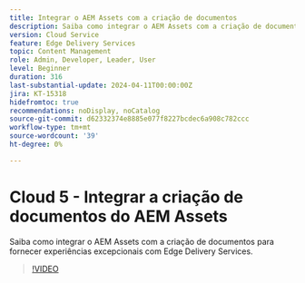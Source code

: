 ```yaml
---
title: Integrar o AEM Assets com a criação de documentos
description: Saiba como integrar o AEM Assets com a criação de documentos.
version: Cloud Service
feature: Edge Delivery Services
topic: Content Management
role: Admin, Developer, Leader, User
level: Beginner
duration: 316
last-substantial-update: 2024-04-11T00:00:00Z
jira: KT-15318
hidefromtoc: true
recommendations: noDisplay, noCatalog
source-git-commit: d62332374e8885e077f8227bcdec6a908c782ccc
workflow-type: tm+mt
source-wordcount: '39'
ht-degree: 0%

---
```



# Cloud 5 - Integrar a criação de documentos do AEM Assets

Saiba como integrar o AEM Assets com a criação de documentos para fornecer experiências excepcionais com Edge Delivery Services.

>[!VIDEO](https://video.tv.adobe.com/v/3428302/?quality=12&learn=on)
